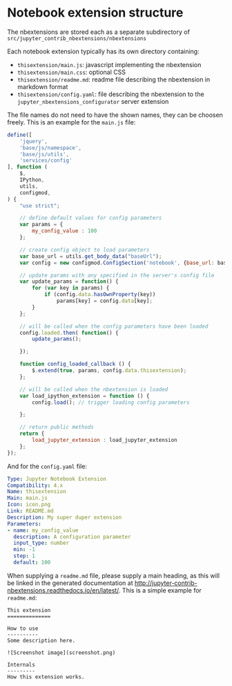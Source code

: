 Notebook extension structure
============================

The nbextensions are stored each as a separate subdirectory of
`src/jupyter_contrib_nbextensions/nbextensions`

Each notebook extension typically has its own directory containing:

* `thisextension/main.js`: javascript implementing the nbextension
* `thisextension/main.css`: optional CSS
* `thisextension/readme.md`: readme file describing the nbextension in markdown format
* `thisextension/config.yaml`: file describing the nbextension to the `jupyter_nbextensions_configurator` server extension

The file names do not need to have the shown names, they can be choosen freely.
This is an example for the `main.js` file:

```javascript
define([
    'jquery',
    'base/js/namespace',
    'base/js/utils',
    'services/config'
], function (
    $,
    IPython,
    utils,
    configmod,
) {
    "use strict";

    // define default values for config parameters
    var params = {
        my_config_value : 100
    };

    // create config object to load parameters
    var base_url = utils.get_body_data("baseUrl");
    var config = new configmod.ConfigSection('notebook', {base_url: base_url});

    // update params with any specified in the server's config file
    var update_params = function() {
        for (var key in params) {
            if (config.data.hasOwnProperty(key))
                params[key] = config.data[key];
        }
    };

    // will be called when the config parameters have been loaded
    config.loaded.then( function() {
        update_params();

    });

    function config_loaded_callback () {
        $.extend(true, params, config.data.thisextension);
    };

    // will be called when the nbextension is loaded
    var load_ipython_extension = function () {
        config.load(); // trigger loading config parameters

    };

    // return public methods
    return {
        load_jupyter_extension : load_jupyter_extension
    };
});
```

And for the `config.yaml` file:


```yaml
Type: Jupyter Notebook Extension
Compatibility: 4.x
Name: thisextension
Main: main.js
Icon: icon.png
Link: README.md
Description: My super duper extension
Parameters:
- name: my_config_value
  description: A configuration parameter
  input_type: number
  min: -1
  step: 1
  default: 100
```

When supplying a `readme.md` file, please supply a main heading, as this will
be linked in the generated documentation at
http://jupyter-contrib-nbextensions.readthedocs.io/en/latest/.
This is a simple example for `readme.md`:

    This extension
    ==============

    How to use
    ----------
    Some description here.

    ![Screenshot image](screenshot.png)

    Internals
    ---------
    How this extension works.
